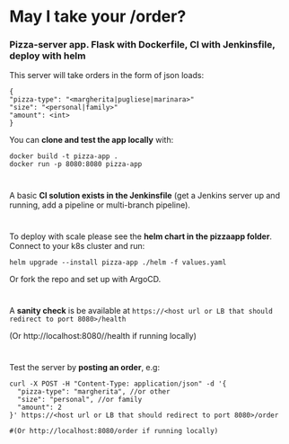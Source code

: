 # May I take your /order?

### Pizza-server app. Flask with Dockerfile, CI with Jenkinsfile, deploy with helm
This server will take orders in the form of json loads:
```jsonc
{
"pizza-type": "<margherita|pugliese|marinara>"
"size": "<personal|family>"
"amount": <int>
}
```

You can **clone and test the app locally** with:
```
docker build -t pizza-app .
docker run -p 8080:8080 pizza-app
```
#

A basic **CI solution exists in the Jenkinsfile** (get a Jenkins server up and running, add a pipeline or multi-branch pipeline).
#

To deploy with scale please see the **helm chart in the pizzaapp folder**. Connect to your k8s cluster and run:
```
helm upgrade --install pizza-app ./helm -f values.yaml
```
Or fork the repo and set up with ArgoCD.
#

A **sanity check** is be available at `https://<host url or LB that should redirect to port 8080>/health`

(Or http://localhost:8080//health if running locally)
#

Test the server by **posting an order**, e.g:

```jsonc
curl -X POST -H "Content-Type: application/json" -d '{
  "pizza-type": "margherita", //or other
  "size": "personal", //or family
  "amount": 2
}' https://<host url or LB that should redirect to port 8080>/order

#(Or http://localhost:8080/order if running locally)
```

